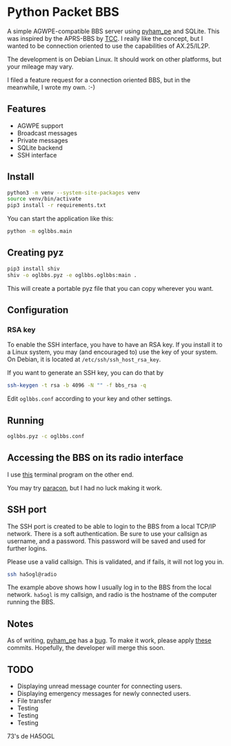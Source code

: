 # Python Packet BBS

A simple AGWPE-compatible BBS server using [pyham_pe](https://github.com/mfncooper/pyham_pe) and SQLite. This was inspired by the APRS-BBS by [TCC](https://github.com/TheCommsChannel/TC2-APRS-BBS). I really like the concept, but I wanted to be connection oriented to use the capabilities of AX.25/IL2P.

The development is on Debian Linux. It should work on other platforms, but your mileage may vary.

I filed a feature request for a connection oriented BBS, but in the meanwhile, I wrote my own. :-)


## Features

* AGWPE support
* Broadcast messages
* Private messages
* SQLite backend
* SSH interface


## Install

```bash
python3 -m venv --system-site-packages venv
source venv/bin/activate
pip3 install -r requirements.txt
```
You can start the application like this:

```bash
python -m oglbbs.main
```


## Creating pyz

```bash
pip3 install shiv
shiv -o oglbbs.pyz -e oglbbs.oglbbs:main .
```
This will create a portable pyz file that you can copy wherever you want.


## Configuration

### RSA key

To enable the SSH interface, you have to have an RSA key. If you install it to
a Linux system, you may (and encouraged to) use the key of your system. On
Debian, it is located at `/etc/ssh/ssh_host_rsa_key`.

If you want to generate an SSH key, you can do that by

```bash
ssh-keygen -t rsa -b 4096 -N "" -f bbs_rsa -q
```

Edit `oglbbs.conf` according to your key and other settings.


## Running

```bash
oglbbs.pyz -c oglbbs.conf
```


## Accessing the BBS on its radio interface

I use [this](https://github.com/jmkristian/agwpe-tools) terminal program on the other end.

You may try [paracon](https://github.com/mfncooper/paracon), but I had no luck making it work.


## SSH port

The SSH port is created to be able to login to the BBS from a local TCP/IP network. There is a soft authentication. Be sure to use your callsign as username, and a password. This password will be saved and used for further logins.

Please use a valid callsign. This is validated, and if fails, it will not log you in.

```bash
ssh ha5ogl@radio
```

The example above shows how I usually log in to the BBS from the local network. `ha5ogl` is my callsign, and radio is the hostname of the computer running the BBS.

## Notes

As of writing, [pyham_pe](https://github.com/mfncooper/pyham_pe) has a [bug](https://github.com/mfncooper/pyham_pe/issues/3). To make it work,
please apply [these](https://github.com/mfncooper/pyham_pe/pull/4/commits) commits. Hopefully, the developer will merge this soon.

## TODO

* Displaying unread message counter for connecting users.
* Displaying emergency messages for newly connected users.
* File transfer
* Testing
* Testing
* Testing

73's de HA5OGL
